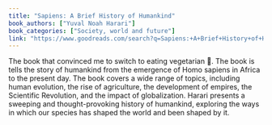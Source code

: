```yaml
---
title: "Sapiens: A Brief History of Humankind"
book_authors: ["Yuval Noah Harari"]
book_categories: ["Society, world and future"]
link: "https://www.goodreads.com/search?q=Sapiens:+A+Brief+History+of+Humankind+Yuval+Noah+Harari"
---
```


The book that convinced me to switch to eating vegetarian 🌱. The book is tells the story of humankind from the emergence of Homo sapiens in Africa to the present day. The book covers a wide range of topics, including human evolution, the rise of agriculture, the development of empires, the Scientific Revolution, and the impact of globalization. Harari presents a sweeping and thought-provoking history of humankind, exploring the ways in which our species has shaped the world and been shaped by it.